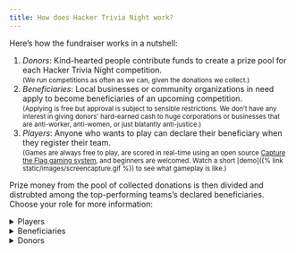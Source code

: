 ```yaml
---
title: How does Hacker Trivia Night work?
---
```


Here&rsquo;s how the fundraiser works in a nutshell:

1. *Donors*: Kind-hearted people contribute funds to create a prize pool for each Hacker Trivia Night competition.  
    <small>(We run competitions as often as we can, given the donations we collect.)</small>
1. *Beneficiaries*: Local businesses or community organizations in need apply to become beneficiaries of an upcoming competition.  
    <small>(Applying is free but approval is subject to sensible restrictions. We don&rsquo;t have any interest in giving donors&rsquo; hard-earned cash to huge corporations or businesses that are anti-worker, anti-women, or just blatantly anti-justice.)</small>
1. *Players*: Anyone who wants to play can declare their beneficiary when they register their team.  
    <small>(Games are always free to play, are scored in real-time using an open source [Capture the Flag gaming system](https://en.wikipedia.org/wiki/Capture_the_flag#Computer_security), and beginners are welcomed. Watch a short [demo]({% link static/images/screencapture.gif %}) to see what gameplay is like.)</small>

Prize money from the pool of collected donations is then divided and distrubted among the top-performing teams&rsquo;s declared beneficiaries. Choose your role for more information:

<details markdown="1">
<summary><span>Players</span></summary>

Beginners (&ldquo;newbies&rdquo;) are welcome and encouraged to play! You can&rsquo;t be l33t if you don&rsquo;t try!

Here&rsquo;s how to win money for your chosen beneficiary:

1. [Register](https://ctf.techlearningcollective.com/index.php?page=registration) on our game website:
    * Enter your name and an email address to identify yourself.
    * Form a team with others by entering additional names and email addresses at the time you register.  
        <small>(You can play if you are alone by making a team of one player.)</small>
    * Choose a team name, password, and emblem.  
        <small>(Give your team password to your teammates. Your teammates can then join you by logging in using the team name and the team password.)</small>
1. To win prize money for your beneficiary, you must declare a beneficiary at the time you register:
    * To declare a beneficiary, ensure that your team includes one &ldquo;player&rdquo; account bearing your beneficiary&rsquo;s name and email address.  
        <small>(You can declare more than one beneficiary, in which case your portion of any winnings will be evenly split among the beneficiaries you declared.)</small>
1. When the game starts, earn points by working with your teammates to find answers to the &ldquo;hacker trivia&rdquo; questions and solutions to the challenge puzzles:
    * Consider setting up a private chat room or video conference with your teammates ahead of time so that you can collaborate more effectively and earn more points faster.  
        <small>We recommend [Jitsi Meet](https://meet.jit.si/) (or any of these [additional Jitsi Meet instances](https://framatalk.org/accueil/en/info/)).</small>
1. Compete against the other teams to score more points faster than they do, until the game clock expires.
    * You can sometimes earn bonus points simply by being the first team to solve a particular challenge.
    * Harder challenges are worth more points, but don&rsquo;t let another team overtake you simply by solving many easier challenges as you grind away on a difficult task! 
    * You can pay for hints with points you&rsquo;ve earned from solving previous challenges, but be mindful not to pay for more hints than you can afford!
1. The team with the most points at the end of the game is declared the winner and claims the grand prize for their chosen beneficiary.
    * In the case of a tie, the faster team wins.

Ready to hack for great justice?

{:style="text-align: center"}
[⚑ Click here to play ⚑](https://ctf.techlearningcollective.com/){:.button}

</details><!-- Players -->

<details markdown="1">
<summary><span>Beneficiaries</span></summary>

A beneficiary is any local business, non-profit group, or other organization who registers with us ahead of the game and is eligible to receive cash donations if their team(s) score highest in the game.

We require beneficiaries to register in order to ensure that donated funds go to those for whom the support is intended.

Hacker Trivia Night competitions are typically themed. For example, we may run a game &ldquo;to support food service workers,&rdquo; which means the selected beneficiaries will be organizations or local businesses in the food service sector.

You can apply to become a Hacker Trivia Night beneficiary at any time, regardless of the current game&rsquo;s theme.

When the game is over, if any teams competing on your behalf have won, we will send you a percentage of the total donated prize pool. The exact amount depends on the donations received from donors and the results of the game, of course.
</details><!-- Beneficiaries  -->

<details markdown="1">
<summary><span>Donors</span></summary>

Good samaritans such as yourself, your friends, your neighbors, and others donate to create a prize pool that will go to support the beneficiaries.

We use well-known crowdfunding platforms like GoFundMe to keep donors updated and to help manage funds in a trusted, transparent manner.
</details><!-- Donors -->
